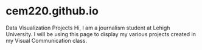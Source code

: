 # cem220.github.io
Data Visualization Projects
Hi, I am a journalism student at Lehigh University. I will be using this page to display my various projects created in my Visual Communication class. 
